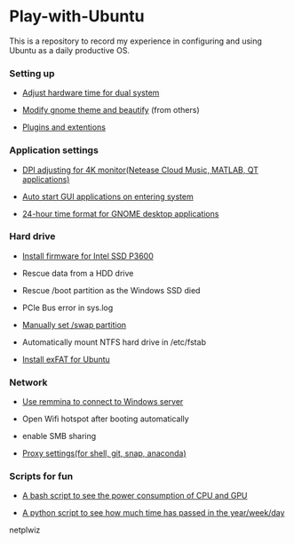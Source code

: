 # Play-with-Ubuntu

This is a repository to record my experience in configuring and using Ubuntu as a daily productive OS.

### Setting up

- [Adjust hardware time for dual system](https://github.com/bill-ginger/Play-with-Ubuntu/blob/master/Setting-up/Hardware-time.md)

- [Modify gnome theme and beautify](https://www.cnblogs.com/feipeng8848/p/8970556.html) (from others)

- [Plugins and extentions](https://github.com/bill-ginger/Play-with-Ubuntu/blob/master/Setting-up/GNOME/GNOME-shell-extensions.md)

### Application settings

- [DPI adjusting for 4K monitor(Netease Cloud Music, MATLAB, QT applications)](https://github.com/bill-ginger/Play-with-Ubuntu/blob/master/Appilications/DPI-adjusting-for-4K-monitor.md)

- [Auto start GUI applications on entering system](https://github.com/bill-ginger/Play-with-Ubuntu/blob/master/Appilications/Auto-start-GUI-applications-on-entering-system.md)

- [24-hour time format for GNOME desktop applications](https://github.com/bill-ginger/Play-with-Ubuntu/blob/master/Appilications/thunderbird-date-format.md)

### Hard drive

- [Install firmware for Intel SSD P3600](https://github.com/bill-ginger/Play-with-Ubuntu/blob/master/Hard-Drive/Intel-SSD-firmware/Install-driver-for-P3600.md)

- Rescue data from a HDD drive

- Rescue /boot partition as the Windows SSD died

- PCIe Bus error in sys.log

- [Manually set /swap partition](https://github.com/bill-ginger/Play-with-Ubuntu/blob/master/Hard-Drive/Manually-set-swap-partition.md)

- Automatically mount NTFS hard drive in /etc/fstab

- [Install exFAT for Ubuntu](https://github.com/bill-ginger/Play-with-Ubuntu/blob/master/Hard-Drive/exfat.md)

### Network

- [Use remmina to connect to Windows server](https://github.com/bill-ginger/Play-with-Ubuntu/blob/master/Network/remmina/Remmina-connecting-Winserver-issue.md)

- Open Wifi hotspot after booting automatically

- enable SMB sharing

- [Proxy settings(for shell, git, snap, anaconda)](https://github.com/bill-ginger/Play-with-Ubuntu/blob/master/Network/proxy-settings.md)

### Scripts for fun

- [A bash script to see the power consumption of CPU and GPU](https://github.com/bill-ginger/Play-with-Ubuntu/blob/master/read-core-power/read-core-power.md)

- [A python script to see how much time has passed in the year/week/day](https://github.com/bill-ginger/Play-with-Ubuntu/blob/master/howlong.py)


netplwiz
